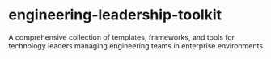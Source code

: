 # engineering-leadership-toolkit
A comprehensive collection of templates, frameworks, and tools for technology leaders managing engineering teams in enterprise environments
